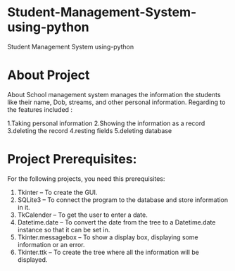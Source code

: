 # Student-Management-System-using-python
Student Management System using-python

# About Project
About School management system manages the information the students like their name, Dob, streams, and other personal information. Regarding to the features included :

1.Taking personal information
2.Showing the information as a record
3.deleting the record
4.resting fields
5.deleting database

# Project Prerequisites:
For the following projects, you need this prerequisites:

1. Tkinter – To create the GUI.
2. SQLite3 – To connect the program to the database and store information in it.
3. TkCalender – To get the user to enter a date.
4. Datetime.date – To convert the date from the tree to a Datetime.date instance so that it can be set in.
5. Tkinter.messagebox – To show a display box, displaying some information or an error.
6. Tkinter.ttk – To create the tree where all the information will be displayed.
